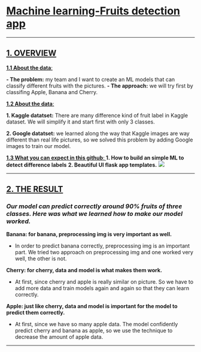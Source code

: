 # [Machine learning-Fruits detection app]()
---
## [ 1. OVERVIEW ]()
[ **1.1 About the data**: ]() 

**- The problem:** my team and I want to create an ML models that can classify different fruits with the pictures.
**- The approach:** we will try first by classifing Apple, Banana and Cherry.

[ **1.2 About the data**: ]() 

**1. Kaggle datatset:** There are many difference kind of fruit label in Kaggle dataset. We will simplify it and start first with only 3 classes. 

**2. Google datatset:** we learned along the way that Kaggle images are way different than real life pictures, so we solved this problem by 
adding Google images to train our model.

[ **1.3 What you can expect in this github**: ]() 
**1. How to build an simple ML to detect difference labels**
**2. Beautiful UI flask app templates.**
![](https://cdn.discordapp.com/attachments/660062916674060298/663622644662272021/unknown.png)

---
## [ 2. THE RESULT ]()

### *Our model can predict correctly around 90% fruits of three classes. Here was what we learned how to make our model worked.*

**Banana: for banana, preprocessing img is very important as well.**
- In order to predict banana correctly, preprocessing img is an important part. We tried two approach on preprocessing img and one worked very well, the other is not.

**Cherry: for cherry, data and model is what makes them work.**
- At first, since cherry and apple is really similar on picture. So we have to add more data and train models again and again so that they can learn correctly.

**Apple: just like cherry, data and model is important for the model to predict them correctly.**
- At first, since we have so many apple data. The model confidently predict cherry and banana as apple, so we use the technique to decrease the amount of apple data.

---



